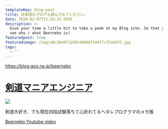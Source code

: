 ```yaml
---
templateKey: blog-post
title: 日本語のブログも読んでみてください。
date: 2020-02-07T15:24:33.959Z
description: >-
  Give your time a little bit to take a peek at my Blog site. So that you can
  see who / what Beerneko is!
featuredpost: true
featuredimage: /img/a8c20a9f125824d98bf344f7c3fabd72.jpg
tags:
  - ''
---
```

https://blog.goo.ne.jp/beerneko

# [剣道マニアエンジニア](https://blog.goo.ne.jp/beerneko)

![](/img/a8c20a9f125824d98bf344f7c3fabd72.jpg)

剣道大好き、でも現在四段試験落ちて心折れてるヘタレプログラマのメモ帳

[Beerneko Youtube video](https://www.youtube.com/channel/UCNVBIvmco2kvCotItXqxWlw)
